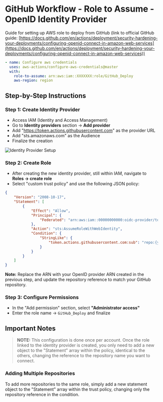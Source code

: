 # GitHub Workflow - Role to Assume - OpenID Identity Provider

Guide for setting up AWS role to deploy from GitHub (link to official GitHub guide: [https://docs.github.com/en/actions/deployment/security-hardening-your-deployments/configuring-openid-connect-in-amazon-web-services](https://docs.github.com/en/actions/deployment/security-hardening-your-deployments/configuring-openid-connect-in-amazon-web-services))

```yaml
- name: Configure aws credentials
  uses: aws-actions/configure-aws-credentials@master
  with:
    role-to-assume: arn:aws:iam::XXXXXXX:role/GitHub_Deploy
    aws-region: region
```

## Step-by-Step Instructions

### Step 1: Create Identity Provider
- Access IAM (Identity and Access Management)
- Go to **Identity providers** section → **Add provider**
- Add "https://token.actions.githubusercontent.com" as the provider URL
- Add "sts.amazonaws.com" as the Audience
- Finalize the creation

![Identity Provider Setup](https://res.craft.do/user/full/24481d4b-5e0c-1d56-4e56-1d611a78fe8b/4F9A6AA3-DE78-4394-8130-3196A2DD98AB_2/OwiW4M3SdW9khsGvQCSVL1FoDYuarNOYCLvCxZb3uN4z/Screenshot%202024-05-02%20alle%2016.38.04.png)

### Step 2: Create Role
- After creating the new identity provider, still within IAM, navigate to **Roles → create role**
- Select "custom trust policy" and use the following JSON policy:

```json
{
    "Version": "2008-10-17",
    "Statement": [
        {
            "Effect": "Allow",
            "Principal": {
                "Federated": "arn:aws:iam::00000000000:oidc-provider/token.actions.githubusercontent.com"
            },
            "Action": "sts:AssumeRoleWithWebIdentity",
            "Condition": {
                "StringLike": {
                    "token.actions.githubusercontent.com:sub": "repo:{your-github-profile}/{your-repository}:*"
                }
            }
        }
    ]
}
```

**Note:** Replace the ARN with your OpenID provider ARN created in the previous step, and update the repository reference to match your GitHub repository.

### Step 3: Configure Permissions
- In the "Add permission" section, select **"Administrator access"**
- Enter the role name → `GitHub_Deploy` and finalize

## Important Notes

> **NOTE:** This configuration is done once per account. Once the role linked to the identity provider is created, you only need to add a new object to the "Statement" array within the policy, identical to the others, changing the reference to the repository name you want to connect.

### Adding Multiple Repositories

To add more repositories to the same role, simply add a new statement object to the "Statement" array within the trust policy, changing only the repository reference in the condition.

